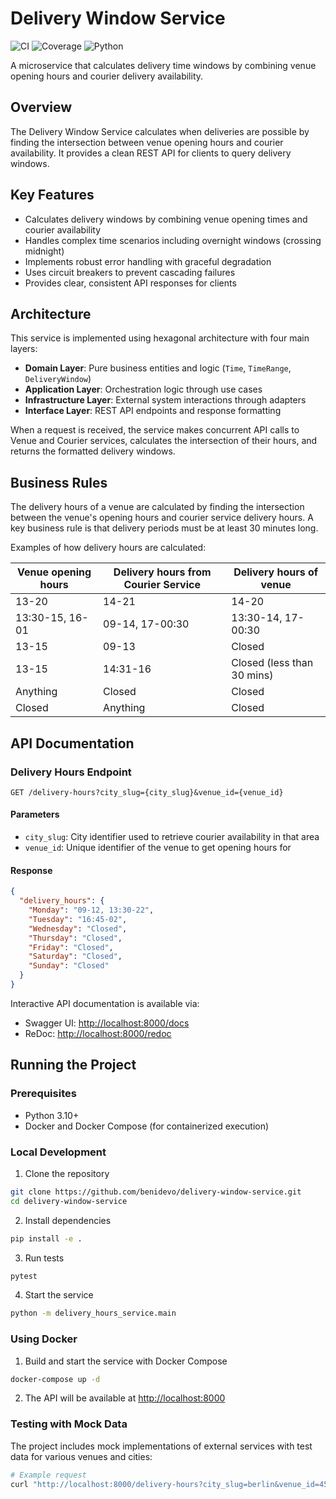# Delivery Window Service

![CI](https://img.shields.io/badge/CI-passing-brightgreen)
![Coverage](https://img.shields.io/badge/coverage-90%25-brightgreen)
![Python](https://img.shields.io/badge/python-3.12-blue)

A microservice that calculates delivery time windows by combining venue opening hours and courier delivery availability.

## Overview

The Delivery Window Service calculates when deliveries are possible by finding the intersection between venue opening hours and courier availability. It provides a clean REST API for clients to query delivery windows.

## Key Features

- Calculates delivery windows by combining venue opening times and courier availability
- Handles complex time scenarios including overnight windows (crossing midnight)
- Implements robust error handling with graceful degradation
- Uses circuit breakers to prevent cascading failures
- Provides clear, consistent API responses for clients

## Architecture

This service is implemented using hexagonal architecture with four main layers:

- **Domain Layer**: Pure business entities and logic (`Time`, `TimeRange`, `DeliveryWindow`)
- **Application Layer**: Orchestration logic through use cases
- **Infrastructure Layer**: External system interactions through adapters
- **Interface Layer**: REST API endpoints and response formatting

When a request is received, the service makes concurrent API calls to Venue and Courier services, calculates the intersection of their hours, and returns the formatted delivery windows.

## Business Rules

The delivery hours of a venue are calculated by finding the intersection between the venue's opening hours and courier service delivery hours. A key business rule is that delivery periods must be at least 30 minutes long.

Examples of how delivery hours are calculated:

| Venue opening hours   | Delivery hours from Courier Service | Delivery hours of venue  |
|-----------------------|--------------------------------------|---------------------------|
| 13-20                 | 14-21                                | 14-20                    |
| 13:30-15, 16-01       | 09-14, 17-00:30                      | 13:30-14, 17-00:30       |
| 13-15                 | 09-13                                | Closed                   |
| 13-15                 | 14:31-16                             | Closed (less than 30 mins)|
| Anything              | Closed                               | Closed                   |
| Closed                | Anything                             | Closed                   |

## API Documentation

### Delivery Hours Endpoint

```
GET /delivery-hours?city_slug={city_slug}&venue_id={venue_id}
```

#### Parameters

- `city_slug`: City identifier used to retrieve courier availability in that area
- `venue_id`: Unique identifier of the venue to get opening hours for

#### Response

```json
{
  "delivery_hours": {
    "Monday": "09-12, 13:30-22",
    "Tuesday": "16:45-02",
    "Wednesday": "Closed",
    "Thursday": "Closed",
    "Friday": "Closed",
    "Saturday": "Closed",
    "Sunday": "Closed"
  }
}
```

Interactive API documentation is available via:

- Swagger UI: [http://localhost:8000/docs](http://localhost:8000/docs)
- ReDoc: [http://localhost:8000/redoc](http://localhost:8000/redoc)

## Running the Project

### Prerequisites

- Python 3.10+
- Docker and Docker Compose (for containerized execution)

### Local Development

1. Clone the repository

```bash
git clone https://github.com/benidevo/delivery-window-service.git
cd delivery-window-service
```

2. Install dependencies

```bash
pip install -e .
```

3. Run tests

```bash
pytest
```

4. Start the service

```bash
python -m delivery_hours_service.main
```

### Using Docker

1. Build and start the service with Docker Compose

```bash
docker-compose up -d
```

2. The API will be available at <http://localhost:8000>

### Testing with Mock Data

The project includes mock implementations of external services with test data for various venues and cities:

```bash
# Example request
curl "http://localhost:8000/delivery-hours?city_slug=berlin&venue_id=456"
```
